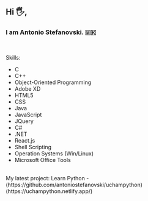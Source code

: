 ## Hi 🖐,<br>
### I am Antonio Stefanovski. 🇲🇰<br>
<br>

Skills: <br>
<ul>
  <li>C</li>
  <li>C++</li>
  <li>Object-Oriented Programming</li>
  <li>Adobe XD</li>
  <li>HTML5</li>
  <li>CSS</li>
  <li>Java</li>
  <li>JavaScript</li>
  <li>JQuery</li>
  <li>C#</li>
  <li>.NET</li>
  <li>React.js</li>
  <li>Shell Scripting</li>
  <li>Operation Systems (Win/Linux)</li>
  <li>Microsoft Office Tools</li>
</ul>
<br>
My latest project: Learn Python - (https://github.com/antoniostefanovski/uchampython) (https://uchampython.netlify.app/)
